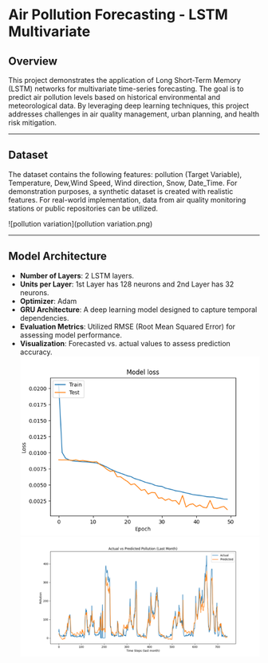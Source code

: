 # **Air Pollution Forecasting - LSTM Multivariate**
## **Overview**  
This project demonstrates the application of Long Short-Term Memory (LSTM) networks for multivariate time-series forecasting. The goal is to predict air pollution levels based on historical environmental and meteorological data. By leveraging deep learning techniques, this project addresses challenges in air quality management, urban planning, and health risk mitigation.

---
## **Dataset**  
The dataset contains the following features: pollution (Target Variable), Temperature, Dew,Wind Speed, Wind direction, Snow, Date_Time.
For demonstration purposes, a synthetic dataset is created with realistic features. For real-world implementation, data from air quality monitoring stations or public repositories can be utilized.

![pollution variation](pollution variation.png)

---
## **Model Architecture**  
- **Number of Layers**:  2 LSTM layers.  
- **Units per Layer**: 1st Layer has 128 neurons and 2nd Layer has 32 neurons.
- **Optimizer**: Adam
- **GRU Architecture**: A deep learning model designed to capture temporal dependencies.  
- **Evaluation Metrics**: Utilized RMSE (Root Mean Squared Error) for assessing model performance.  
- **Visualization**: Forecasted vs. actual values to assess prediction accuracy.
![loss vs val_loss](model_loss.png)
![last_month_pollution](last_month_pollution.png)


